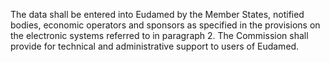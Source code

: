 The  data  shall  be  entered  into  Eudamed  by  the  Member  States,  notified  bodies,  economic  operators  and  sponsors as  specified  in  the  provisions  on  the  electronic  systems  referred  to  in  paragraph  2.  The  Commission  shall  provide  for technical and administrative support to users of Eudamed.
